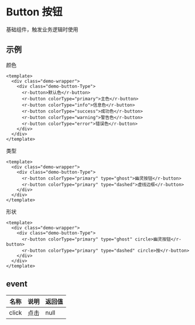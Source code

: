 <!-- type: 基础 -->

# Button 按钮

基础组件，触发业务逻辑时使用

## 示例

颜色

```vue demo
<template>
  <div class="demo-wrapper">
    <div class="demo-button-Type">
      <r-button>默认色</r-button>
      <r-button colorType="primary">主色</r-button>
      <r-button colorType="info">信息色</r-button>
      <r-button colorType="success">成功色</r-button>
      <r-button colorType="warning">警告色</r-button>
      <r-button colorType="error">错误色</r-button>
    </div>
  </div>
</template>
```

类型

```vue demo
<template>
  <div class="demo-wrapper">
    <div class="demo-button-Type">
      <r-button colorType="primary" type="ghost">幽灵按钮</r-button>
      <r-button colorType="primary" type="dashed">虚线边框</r-button>
    </div>
  </div>
</template>
```

形状

```vue demo
<template>
  <div class="demo-wrapper">
    <div class="demo-button-Type">
      <r-button colorType="primary" type="ghost" circle>幽灵按钮</r-button>
      <r-button colorType="primary" type="dashed" circle>按</r-button>
    </div>
  </div>
</template>
```
<!-- props -->

## event

| 名称  | 说明 | 返回值 |
| ----- | ---- | ------ |
| click | 点击 | null   |
